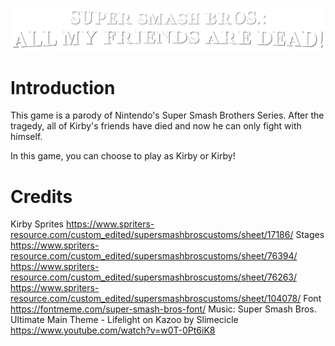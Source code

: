 ![Main Logo](logo.png)
# Introduction
This game is a parody of Nintendo's Super Smash Brothers Series. After the tragedy, all of Kirby's friends have died and now he can only fight with himself. 

In this game, you can choose to play as Kirby or Kirby! 

# Credits
Kirby Sprites
			https://www.spriters-resource.com/custom_edited/supersmashbroscustoms/sheet/17186/
Stages
			https://www.spriters-resource.com/custom_edited/supersmashbroscustoms/sheet/76394/
      https://www.spriters-resource.com/custom_edited/supersmashbroscustoms/sheet/76263/
      https://www.spriters-resource.com/custom_edited/supersmashbroscustoms/sheet/104078/
Font
			https://fontmeme.com/super-smash-bros-font/
		Music:  Super Smash Bros. Ultimate Main Theme - Lifelight on Kazoo by Slimecicle
      https://www.youtube.com/watch?v=w0T-0Pt6iK8
